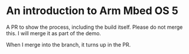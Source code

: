 # An introduction to Arm Mbed OS 5

A PR to show the process, including the build itself. Please do not merge this. I will merge it as part of the demo.

When I merge into the branch, it turns up in the PR.
